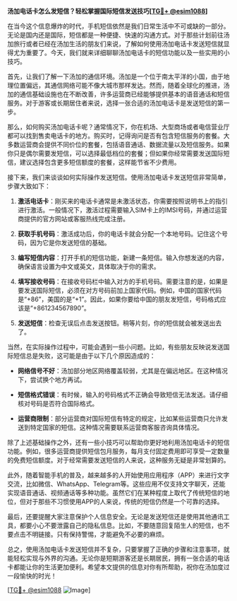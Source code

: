 **汤加电话卡怎么发短信？轻松掌握国际短信发送技巧[[TG💪+ @esim1088](https://t.me/s/esim1088)]**

在当今这个信息爆炸的时代，手机短信依然是我们日常生活中不可或缺的一部分。无论是国内还是国际，短信都是一种便捷、快速的沟通方式。对于那些计划前往汤加旅行或者已经在汤加生活的朋友们来说，了解如何使用汤加电话卡发送短信就显得尤为重要了。今天，我们就来详细聊聊汤加电话卡的短信功能以及一些实用的小技巧。

首先，让我们了解一下汤加的通信环境。汤加是一个位于南太平洋的小国，由于地理位置偏远，其通信网络可能不像大城市那样发达。然而，随着全球化的推进，汤加的通信基础设施也在不断改善，许多运营商已经能够提供基本的语音通话和短信服务。对于游客或长期居住者来说，选择一张合适的汤加电话卡是发送短信的第一步。

那么，如何购买汤加电话卡呢？通常情况下，你在机场、大型商场或者电信营业厅都可以找到售卖电话卡的地方。购买时，记得询问是否有包含短信服务的套餐。大多数运营商会提供不同价位的套餐，包括语音通话、数据流量以及短信服务。如果你只是偶尔需要发短信，可以选择最低档位的套餐；但如果你经常需要发送国际短信，建议选择包含更多短信额度的套餐，这样能节省不少费用。

接下来，我们来谈谈如何实际操作发送短信。使用汤加电话卡发送短信非常简单，步骤大致如下：

1. **激活电话卡**：刚买来的电话卡通常是未激活状态，你需要按照说明书上的指引进行激活。一般情况下，激活过程需要输入SIM卡上的IMSI号码，并通过运营商提供的官方网站或客服热线完成注册。

2. **获取手机号码**：激活成功后，你的电话卡就会分配一个本地号码。记住这个号码，因为它是你发送短信的基础。

3. **编写短信内容**：打开手机的短信功能，新建一条短信。输入你想发送的内容，确保语言设置为中文或英文，具体取决于你的需求。

4. **填写接收号码**：在接收号码栏中输入对方的手机号码。需要注意的是，如果是要发送国际短信，必须在对方号码前加上国家代码。例如，中国的国家代码是“+86”，美国的是“+1”。因此，如果你要给中国的朋友发短信，号码格式应该是“+861234567890”。

5. **发送短信**：检查无误后点击发送按钮。稍等片刻，你的短信就会被发送出去了。

当然，在实际操作过程中，可能会遇到一些小问题。比如，有些朋友反映说发送国际短信总是失败，这可能是由于以下几个原因造成的：

- **网络信号不好**：汤加部分地区网络覆盖较弱，尤其是在偏远地区。在这种情况下，尝试换个地方再试。
  
- **短信格式错误**：有时候，输入的号码格式不正确会导致短信无法发送。请仔细核对号码是否符合国际格式。

- **运营商限制**：部分运营商对国际短信有特定的规定，比如某些运营商只允许发送到特定国家的短信。这种情况需要联系运营商客服咨询具体情况。

除了上述基础操作之外，还有一些小技巧可以帮助你更好地利用汤加电话卡的短信功能。例如，很多运营商提供短信包月服务，每月支付固定费用即可享受一定数量的免费短信额度。对于经常需要发送短信的人来说，这种服务无疑是非常划算的。

此外，随着智能手机的普及，越来越多的人开始使用应用程序（APP）来进行文字交流，比如微信、WhatsApp、Telegram等。这些应用不仅支持文字聊天，还能实现语音通话、视频通话等多种功能。虽然它们在某种程度上取代了传统短信的地位，但对于那些不习惯使用APP的人来说，传统的短信仍然是一个可靠的选择。

最后，还要提醒大家注意保护个人信息安全。无论是发送短信还是使用其他通讯工具，都要小心不要泄露自己的隐私信息。比如，不要随意回复陌生人的短信，也不要点击不明链接。只有保持警惕，才能避免不必要的麻烦。

总之，使用汤加电话卡发送短信并不复杂，只要掌握了正确的步骤和注意事项，就能轻松实现与外界的沟通。无论你是短期游客还是长期居民，拥有一张合适的电话卡都能让你的生活更加便利。希望本文提供的信息对你有所帮助，祝你在汤加度过一段愉快的时光！

[[TG💪+ @esim1088](https://t.me/s/esim1088) ![Image](https://i.postimg.cc/4NQfJmqS/Snipaste-2025-05-13-00-14-12.png)]
